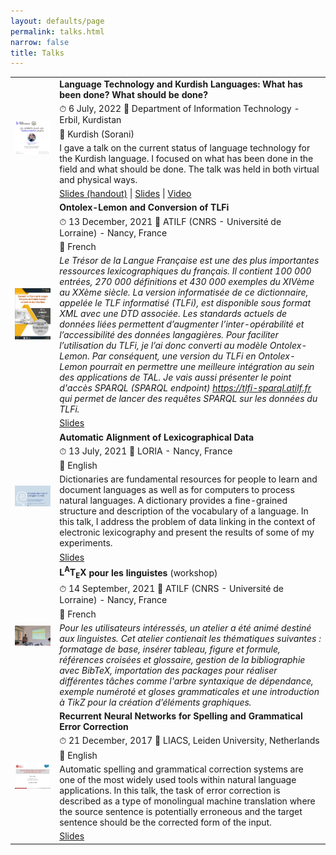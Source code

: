 ```yaml
---
layout: defaults/page
permalink: talks.html
narrow: false
title: Talks
---
```



<html>
<head>
		<style>
		.revcap {
		display: inline-block;
		text-transform: uppercase;
		-webkit-transform: rotateY(180deg);
		-moz-transform: rotateY(180deg);
		-ms-transform: rotateY(180deg);
		transform: rotateY(180deg);
		}
		</style>
</head>

<body>

<div class="container">
  <div class="row">
    <div class="col-12">
		<table class="table table-image table-responsive">
		  <tbody>
		    <tr>
		      <td class="w-25" rowspan="5">
			      <a href="/docs/images/Talk_KIT_Sina_flyer.jpg" target="_blank"><img src="/docs/images/Talk_KIT_Sina_flyer.jpg" class="img-fluid img-thumbnail" alt="Sina Ahmadi's talk at the Department of Information Technology"></a>
		      </td>
		      <td><b>Language Technology and Kurdish Languages: What has been done? What should be done?</b></td>
		    </tr>
		    <tr>
			    <td>⏱ 6 July, 2022 📍 Department of Information Technology - Erbil, Kurdistan</td>
			  </tr>
		    <tr>
			    <td>
			    	📝 Kurdish (Sorani)
					</td>
			  </tr>
			  <tr>
			    <td>
			    	I gave a talk on the current status of language technology for the Kurdish language. I focused on what has been done in the field and what should be done. The talk was held in both virtual and physical ways. 
			    </td>
			  </tr>
			  <tr>
			  	<td>
			  	<a href="https://sinaahmadi.github.io/docs/KIT_Sina_handout.pdf" target="_blank">Slides (handout)</a>
				  | 
					<a href="https://sinaahmadi.github.io/docs/KIT_Sina.pdf" target="_blank">Slides</a>
					|
					<a href="https://youtu.be/f6uMQkXOfFY" target="_blank">Video</a>
					</td>
			  </tr>
			  <tr>
		      <td class="w-25" rowspan="5">
			      <a href="/docs/images/Talk_ATILF_Ontolex-TLFi.png" target="_blank"><img src="/docs/images/Talk_ATILF_Ontolex-TLFi.png" class="img-fluid img-thumbnail" alt="ATILF TLFi Ontolex-Lemon"></a>
		      </td>
		      <td><b>Ontolex-Lemon and Conversion of TLFi</b></td>
		    </tr>
		    <tr>
			    <td>⏱ 13 December, 2021 📍 ATILF (CNRS - Université de Lorraine) - Nancy, France</td>
			 </tr>
			 <tr>
			    <td>
			    	📝 French
					</td>
			  </tr>
			  <tr>
			    <td>
			    	<i>Le Trésor de la Langue Française est une des plus importantes ressources lexicographiques du français. Il contient 100 000 entrées, 270 000 définitions et 430 000 exemples du XIVème au XXème siècle. La version informatisée de ce dictionnaire, appelée le TLF informatisé (TLFi), est disponible sous format XML avec une DTD associée.
						Les standards actuels de données liées permettent d’augmenter l’inter-opérabilité et l’accessibilité des données langagières. Pour faciliter l’utilisation du TLFi, je l’ai donc converti au modèle Ontolex-Lemon. Par conséquent, une version du TLFi en Ontolex-Lemon pourrait en permettre une meilleure intégration au sein des applications de TAL. Je vais aussi présenter le point d'accès SPARQL (SPARQL endpoint) <a href="https://tlfi-sparql.atilf.fr/" target="_blank">https://tlfi-sparql.atilf.fr</a> qui permet de lancer des requêtes SPARQL sur les données du TLFi.</i>
			    </td>
			  </tr>
			  <tr>
			  	<td>
					<a href="https://raw.githubusercontent.com/sinaahmadi/sinaahmadi.github.io/master/docs/slides/Talk_TLFi_Ontolex-Lemon.pdf" target="_blank">Slides</a>
					</td>
			  </tr>
			<tr>
		      <td class="w-25" rowspan="5">
			      <a href="/docs/images/Talk_CafeTAL-July2021.png" target="_blank"><img src="/docs/images/Talk_CafeTAL-July2021.png" class="img-fluid img-thumbnail" alt="Talk_CafeTAL-July2021"></a>
		      </td>
		      <td><b>Automatic Alignment of Lexicographical Data</b></td>
		    </tr>
		    <tr>
			    <td>⏱ 13 July, 2021 📍 LORIA - Nancy, France</td>
			 </tr>
			 <tr>
			    <td>📝 English</td>
			 </tr>
			  <tr>
			    <td>
			    	Dictionaries are fundamental resources for people to learn and document languages as well as for computers to process natural languages. A dictionary provides a fine-grained structure and description of the vocabulary of a language. In this talk, I address the problem of data linking in the context of electronic lexicography and present the results of some of my experiments.
			    </td>
			  </tr>
			  <tr>
			  	<td>
					<a href="https://raw.githubusercontent.com/sinaahmadi/sinaahmadi.github.io/master/docs/slides/Talk_CafeTAL-July2021.pdf" target="_blank">Slides</a>
					</td>
			  </tr>
		  	<tr>
		      <td class="w-25" rowspan="4">
			      <a href="/docs/images/Talk_ATILF_LaTeX.jpg" target="_blank"><img src="/docs/images/Talk_ATILF_LaTeX.jpg" class="img-fluid img-thumbnail" alt="LaTeX pour les linguistes"></a>
		      </td>
		      <td><b><span class="latex">L<sup>A</sup>T<sub>E</sub>X</span> pour les linguistes</b> (workshop)</td>
		    </tr>
		    <tr>
			    <td>⏱ 14 September, 2021 📍 ATILF (CNRS - Université de Lorraine) - Nancy, France</td>
			 </tr>
			 <tr>
			    <td>📝 French</td>
			 </tr>
			  <tr>
			    <td>
			    	<i>
			    		Pour les utilisateurs intéressés, un atelier a été animé destiné aux linguistes. Cet atelier contienait les thématiques suivantes : formatage de base, insérer tableau, figure et formule, références croisées et glossaire, gestion de la bibliographie avec BibTeX, importation des packages pour réaliser différentes tâches comme l'arbre syntaxique de dépendance, exemple numéroté et gloses grammaticales et une introduction à TikZ pour la création d’éléments graphiques.
			    	</i>
			    </td>
			  </tr>
		    <tr>
		      <td class="w-25" rowspan="5">
			      <a href="/docs/images/Talk_Masters_thesis_slides.png" target="_blank"><img src="/docs/images/Talk_Masters_thesis_slides.png" class="img-fluid img-thumbnail" alt="Talk_Masters_thesis_slides"></a>
		      </td>
		      <td><b>Recurrent Neural Networks for Spelling and Grammatical Error Correction</b></td>
		    </tr>
		    <tr>
			    <td>⏱ 21 December, 2017 📍 LIACS, Leiden University, Netherlands</td>
			 </tr>
			 <tr>
			    <td>📝 English</td>
			 </tr>
			<tr>
			<td>
				Automatic spelling and grammatical correction systems are one of the most widely used tools within natural language applications. In this talk, the task of error correction is described as a type of monolingual machine translation where the source sentence is potentially erroneous and the target sentence should be the corrected form of the input. 
			</td>
			</tr>
			<tr>
		  	<td>
				<a href="docs/slides/Talk_Masters_thesis_slides.pdf" target="_blank">Slides</a>
				</td>
		  </tr>	
		  </tbody>
		</table>   
    </div>
  </div>
</div>
 


</body>

